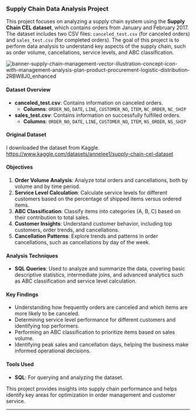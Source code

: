 ### Supply Chain Data Analysis Project

This project focuses on analyzing a supply chain system using the **Supply Chain CEL dataset**, which contains orders from January and February 2017. The dataset includes two CSV files: `canceled_test.csv` (for canceled orders) and `sales_test.csv` (for completed orders). The goal of this project is to perform data analysis to understand key aspects of the supply chain, such as order volume, cancellations, service levels, and ABC classification.

![banner-supply-chain-management-vector-illustration-concept-icon-with-management-analysis-plan-product-procurement-logistic-distribution-2RBW8J0_enhanced](https://github.com/user-attachments/assets/17740f6b-ecbe-4ff9-8d56-511350b47e77)

#### Dataset Overview
- **canceled_test.csv**: Contains information on canceled orders.
  - **Columns**: `ORDER_NO`, `DATE`, `LINE`, `CUSTOMER_NO`, `ITEM`, `NC_ORDER`, `NC_SHIP`
- **sales_test.csv**: Contains information on successfully fulfilled orders.
  - **Columns**: `ORDER_NO`, `DATE`, `LINE`, `CUSTOMER_NO`, `ITEM`, `NS_ORDER`, `NS_SHIP`
 
#### Original Dataset
I downloaded the dataset from Kaggle.
https://www.kaggle.com/datasets/annelee1/supply-chain-cel-dataset


#### Objectives
1. **Order Volume Analysis**: Analyze total orders and cancellations, both by volume and by time period.
2. **Service Level Calculation**: Calculate service levels for different customers based on the percentage of shipped items versus ordered items.
3. **ABC Classification**: Classify items into categories (A, B, C) based on their contribution to total sales.
4. **Customer Insights**: Understand customer behavior, including top customers, order trends, and cancellations.
5. **Cancellation Patterns**: Explore trends and patterns in order cancellations, such as cancellations by day of the week.

#### Analysis Techniques
- **SQL Queries**: Used to analyze and summarize the data, covering basic descriptive statistics, intermediate joins, and advanced analytics such as ABC classification and service level calculation.
  
#### Key Findings
- Understanding how frequently orders are canceled and which items are more likely to be canceled.
- Determining service level performance for different customers and identifying top performers.
- Performing an ABC classification to prioritize items based on sales volume.
- Identifying peak sales and cancellation days, helping the business make informed operational decisions.

#### Tools Used
- **SQL**: For querying and analyzing the dataset.
    
This project provides insights into supply chain performance and helps identify key areas for optimization in order management and customer service.

---
